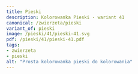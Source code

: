 ```yaml
---
title: Pieski
description: Kolorowanka Pieski - wariant 41
canonical: /zwierzeta/pieski
variant_of: pieski
image: /pieski/41/pieski-41.svg
pdf: /pieski/41/pieski-41.pdf
tags:
- zwierzeta
- pieski
alt: "Prosta kolorowanka pieski do kolorowania"
---
```

